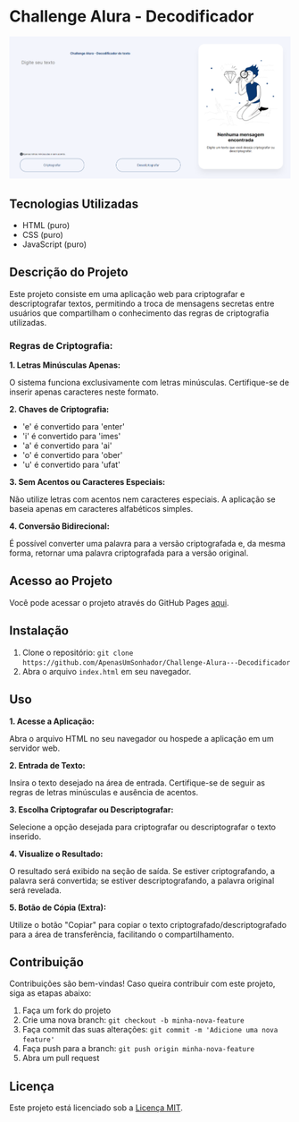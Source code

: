 # Challenge Alura - Decodificador

![Tela desktop](img/image.png)

## Tecnologias Utilizadas

- HTML (puro)
- CSS (puro)
- JavaScript (puro)

## Descrição do Projeto

Este projeto consiste em uma aplicação web para criptografar e descriptografar textos, permitindo a troca de mensagens secretas entre usuários que compartilham o conhecimento das regras de criptografia utilizadas.

### Regras de Criptografia:

**1. Letras Minúsculas Apenas:**

O sistema funciona exclusivamente com letras minúsculas. Certifique-se de inserir apenas caracteres neste formato.

**2. Chaves de Criptografia:**

- 'e' é convertido para 'enter'
- 'i' é convertido para 'imes'
- 'a' é convertido para 'ai'
- 'o' é convertido para 'ober'
- 'u' é convertido para 'ufat'

**3. Sem Acentos ou Caracteres Especiais:**

Não utilize letras com acentos nem caracteres especiais. A aplicação se baseia apenas em caracteres alfabéticos simples.

**4. Conversão Bidirecional:**

É possível converter uma palavra para a versão criptografada e, da mesma forma, retornar uma palavra criptografada para a versão original.

## Acesso ao Projeto

Você pode acessar o projeto através do GitHub Pages [aqui](https://apenasumsonhador.github.io/Challenge-Alura---Decodificador/).

## Instalação

1. Clone o repositório: `git clone https://github.com/ApenasUmSonhador/Challenge-Alura---Decodificador`
2. Abra o arquivo `index.html` em seu navegador.

## Uso

**1. Acesse a Aplicação:**

Abra o arquivo HTML no seu navegador ou hospede a aplicação em um servidor web.

**2. Entrada de Texto:**

Insira o texto desejado na área de entrada. Certifique-se de seguir as regras de letras minúsculas e ausência de acentos.

**3. Escolha Criptografar ou Descriptografar:**

Selecione a opção desejada para criptografar ou descriptografar o texto inserido.

**4. Visualize o Resultado:**

O resultado será exibido na seção de saída. Se estiver criptografando, a palavra será convertida; se estiver descriptografando, a palavra original será revelada.

**5. Botão de Cópia (Extra):**

Utilize o botão "Copiar" para copiar o texto criptografado/descriptografado para a área de transferência, facilitando o compartilhamento.

## Contribuição

Contribuições são bem-vindas! Caso queira contribuir com este projeto, siga as etapas abaixo:

1. Faça um fork do projeto
2. Crie uma nova branch: `git checkout -b minha-nova-feature`
3. Faça commit das suas alterações: `git commit -m 'Adicione uma nova feature'`
4. Faça push para a branch: `git push origin minha-nova-feature`
5. Abra um pull request

## Licença

Este projeto está licenciado sob a [Licença MIT](LICENSE).
